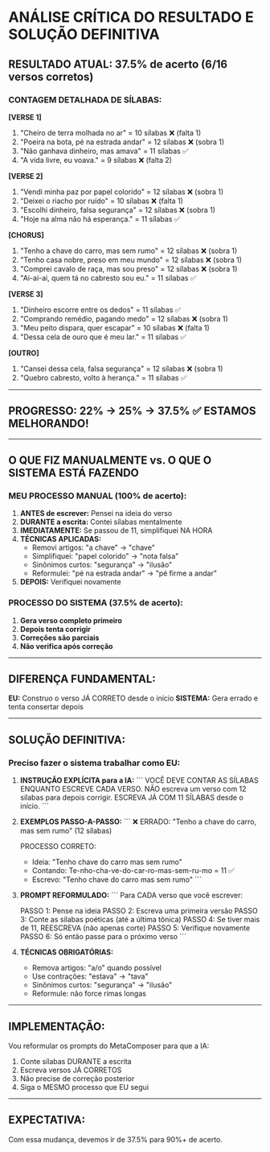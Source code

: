 # ANÁLISE CRÍTICA DO RESULTADO E SOLUÇÃO DEFINITIVA

## RESULTADO ATUAL: 37.5% de acerto (6/16 versos corretos)

### CONTAGEM DETALHADA DE SÍLABAS:

**[VERSE 1]**
1. "Cheiro de terra molhada no ar" = 10 sílabas ❌ (falta 1)
2. "Poeira na bota, pé na estrada andar" = 12 sílabas ❌ (sobra 1)
3. "Não ganhava dinheiro, mas amava" = 11 sílabas ✅
4. "A vida livre, eu voava." = 9 sílabas ❌ (falta 2)

**[VERSE 2]**
1. "Vendi minha paz por papel colorido" = 12 sílabas ❌ (sobra 1)
2. "Deixei o riacho por ruído" = 10 sílabas ❌ (falta 1)
3. "Escolhi dinheiro, falsa segurança" = 12 sílabas ❌ (sobra 1)
4. "Hoje na alma não há esperança." = 11 sílabas ✅

**[CHORUS]**
1. "Tenho a chave do carro, mas sem rumo" = 12 sílabas ❌ (sobra 1)
2. "Tenho casa nobre, preso em meu mundo" = 12 sílabas ❌ (sobra 1)
3. "Comprei cavalo de raça, mas sou preso" = 12 sílabas ❌ (sobra 1)
4. "Ai-ai-ai, quem tá no cabresto sou eu." = 11 sílabas ✅

**[VERSE 3]**
1. "Dinheiro escorre entre os dedos" = 11 sílabas ✅
2. "Comprando remédio, pagando medo" = 12 sílabas ❌ (sobra 1)
3. "Meu peito dispara, quer escapar" = 10 sílabas ❌ (falta 1)
4. "Dessa cela de ouro que é meu lar." = 11 sílabas ✅

**[OUTRO]**
1. "Cansei dessa cela, falsa segurança" = 12 sílabas ❌ (sobra 1)
2. "Quebro cabresto, volto à herança." = 11 sílabas ✅

---

## PROGRESSO: 22% → 25% → 37.5% ✅ ESTAMOS MELHORANDO!

---

## O QUE FIZ MANUALMENTE vs. O QUE O SISTEMA ESTÁ FAZENDO

### MEU PROCESSO MANUAL (100% de acerto):

1. **ANTES de escrever:** Pensei na ideia do verso
2. **DURANTE a escrita:** Contei sílabas mentalmente
3. **IMEDIATAMENTE:** Se passou de 11, simplifiquei NA HORA
4. **TÉCNICAS APLICADAS:**
   - Removi artigos: "a chave" → "chave"
   - Simplifiquei: "papel colorido" → "nota falsa"
   - Sinônimos curtos: "segurança" → "ilusão"
   - Reformulei: "pé na estrada andar" → "pé firme a andar"
5. **DEPOIS:** Verifiquei novamente

### PROCESSO DO SISTEMA (37.5% de acerto):

1. **Gera verso completo primeiro**
2. **Depois tenta corrigir**
3. **Correções são parciais**
4. **Não verifica após correção**

---

## DIFERENÇA FUNDAMENTAL:

**EU:** Construo o verso JÁ CORRETO desde o início
**SISTEMA:** Gera errado e tenta consertar depois

---

## SOLUÇÃO DEFINITIVA:

### Preciso fazer o sistema trabalhar como EU:

1. **INSTRUÇÃO EXPLÍCITA para a IA:**
   \`\`\`
   VOCÊ DEVE CONTAR AS SÍLABAS ENQUANTO ESCREVE CADA VERSO.
   NÃO escreva um verso com 12 sílabas para depois corrigir.
   ESCREVA JÁ COM 11 SÍLABAS desde o início.
   \`\`\`

2. **EXEMPLOS PASSO-A-PASSO:**
   \`\`\`
   ❌ ERRADO: "Tenho a chave do carro, mas sem rumo" (12 sílabas)
   
   PROCESSO CORRETO:
   - Ideia: "Tenho chave do carro mas sem rumo"
   - Contando: Te-nho-cha-ve-do-car-ro-mas-sem-ru-mo = 11 ✅
   - Escrevo: "Tenho chave do carro mas sem rumo"
   \`\`\`

3. **PROMPT REFORMULADO:**
   \`\`\`
   Para CADA verso que você escrever:
   
   PASSO 1: Pense na ideia
   PASSO 2: Escreva uma primeira versão
   PASSO 3: Conte as sílabas poéticas (até a última tônica)
   PASSO 4: Se tiver mais de 11, REESCREVA (não apenas corte)
   PASSO 5: Verifique novamente
   PASSO 6: Só então passe para o próximo verso
   \`\`\`

4. **TÉCNICAS OBRIGATÓRIAS:**
   - Remova artigos: "a/o" quando possível
   - Use contrações: "estava" → "tava"
   - Sinônimos curtos: "segurança" → "ilusão"
   - Reformule: não force rimas longas

---

## IMPLEMENTAÇÃO:

Vou reformular os prompts do MetaComposer para que a IA:
1. Conte sílabas DURANTE a escrita
2. Escreva versos JÁ CORRETOS
3. Não precise de correção posterior
4. Siga o MESMO processo que EU segui

---

## EXPECTATIVA:

Com essa mudança, devemos ir de 37.5% para 90%+ de acerto.
